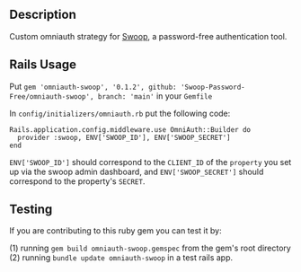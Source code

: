 ## Description
Custom omniauth strategy for [Swoop](http://swoopnow.com), a password-free authentication tool. 

## Rails Usage
Put `gem 'omniauth-swoop', '0.1.2', github: 'Swoop-Password-Free/omniauth-swoop', branch: 'main'` in your `Gemfile`

In `config/initializers/omniauth.rb` put the following code:
```
Rails.application.config.middleware.use OmniAuth::Builder do
  provider :swoop, ENV['SWOOP_ID'], ENV['SWOOP_SECRET'] 
end
```

`ENV['SWOOP_ID']` should correspond to the `CLIENT_ID` of the `property` you set up via the swoop admin dashboard, and `ENV['SWOOP_SECRET']` should correspond to the property's `SECRET`.

## Testing
If you are contributing to this ruby gem you can test it by:

(1) running `gem build omniauth-swoop.gemspec` from the gem's root directory  
(2) running `bundle update omniauth-swoop` in a test rails app. 